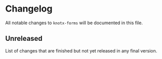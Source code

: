 # Changelog
All notable changes to `knotx-forms` will be documented in this file.

## Unreleased
List of changes that are finished but not yet released in any final version.

